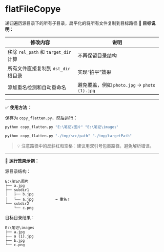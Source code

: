 # flatFileCopye
递归遍历源目录下的所有子目录，扁平化的将所有文件复制到目标路径
📌 **目标说明：**

| 修改内容                             | 说明                                         |
| ------------------------------------ | -------------------------------------------- |
| 移除 `rel_path` 和 `target_dir` 计算 | 不再保留目录结构                             |
| 所有文件直接复制到 `dst_dir` 根目录  | 实现“拍平”效果                               |
| 添加重名检测和自动重命名             | 避免覆盖，例如 `photo.jpg` → `photo (1).jpg` |

---

✅ **使用方法：**

保存为 `copy_flatten.py`，然后运行：

```cmd
python copy_flatten.py "E:\笔记\图片" "E:\笔记\images"

python copy_flatten.py "./tmp/src/path" "./tmp/targetPath"
```

> 💡 注意路径中的反斜杠和空格：建议用双引号包裹路径，避免解析错误。

---

🎯 **运行效果示例：**

源目录结构：

```
E:\笔记\图片
├── a.jpg
├── subdir1
│   ├── b.jpg
│   └── a.jpg          ← 重名！
└── subdir2
    └── c.png
```

目标目录结果：

```
E:\笔记\images
├── a.jpg
├── a (1).jpg
├── b.jpg
└── c.png
```
